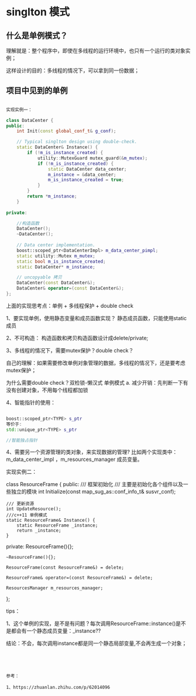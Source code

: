# singlton 模式

## 什么是单例模式？

理解就是：整个程序中，即使在多线程的运行环境中，也只有一个运行的类对象实例；

这样设计的目的：多线程的情况下，可以拿到同一份数据；


## 项目中见到的单例




``` C++

实现实例一：

class DataCenter {
public:
    int Init(const global_conf_t& g_conf);

    // Typical singlton design using double-check.
    static DataCenter& Instance() {
        if (!m_is_instance_created) {
            utility::MutexGuard mutex_guard(&m_mutex);
            if (!m_is_instance_created) {
                static DataCenter data_center;
                m_instance = &data_center;
                m_is_instance_created = true;
            }
        }
        return *m_instance;
    }
    
private:

    //构造函数
    DataCenter();
    ~DataCenter();
    
    // Data center implementation.
    boost::scoped_ptr<DataCenterImpl> m_data_center_pimpl;
    static utility::Mutex m_mutex;
    static bool m_is_instance_created;
    static DataCenter* m_instance;

    // uncopyable 拷贝
    DataCenter(const DataCenter&);
    DataCenter& operator=(const DataCenter&);
};

```


上面的实现思考点：单例 + 多线程保护 + double check

1、要实现单例，使用静态变量和成员函数实现？
   静态成员函数，只能使用static成员
   
2、不可构造：
   构造函数和拷贝构造函数设计成delete/private;

3、多线程的情况下，需要mutex保护？double check？
   
   自己的理解：如果需要修改单例对象管理的数据，多线程的情况下，还是要考虑mutex保护；
   
   为什么需要double check？双检锁-懒汉式 单例模式
   a. 减少开销：先判断一下有没有创建对象，不用每个线程都加锁
     

4、智能指针的使用：
   
   ```c++
   
   boost::scoped_ptr<TYPE> s_ptr
   等价于:
   std::unique_ptr<TYPE> s_ptr
   
   //智能独占指针
   
   
   ```

4、需要另一个资源管理的类对象，来实现数据的管理? 比如两个实现类中：m_data_center_impl ，m_resources_manager 成员变量。


实现实例二：

class ResourceFrame {
public:
    /// 框架初始化
    /// 主要是初始化各个组件以及一些独立的模块
    int Initialize(const map_sug_as::conf_info_t& susvr_conf);

    /// 更新资源
    int UpdateResource();
    ///c++11 单例模式
    static ResourceFrame& Instance() {
        static ResourceFrame _instance;
        return _instance;
    }

private:
    ResourceFrame(){};

    ~ResourceFrame(){};

    ResourceFrame(const ResourceFrame&) = delete;

    ResourceFrame& operator=(const ResourceFrame&) = delete;

    ResourcesManager m_resources_manager;
};


tips：

1、这个单例的实现，是不是有问题？每次调用ResourceFrame::instance()是不是都会有一个静态成员变量：_instance??

结论：不会，每次调用instance都是同一个静态局部变量,不会再生成一个对象；

```




参考：

1、https://zhuanlan.zhihu.com/p/62014096

